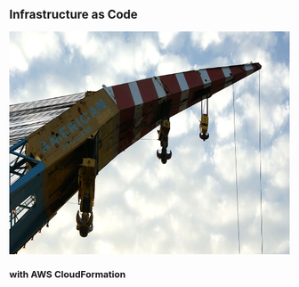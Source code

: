 ## Infrastructure as Code

<img src="images/Crane_boom_and_Altocumulus.JPG" title="By Swandau (Own work) [CC BY-SA 3.0 (http://creativecommons.org/licenses/by-sa/3.0)], via Wikimedia Commons" height="400"></img>

### with AWS CloudFormation

